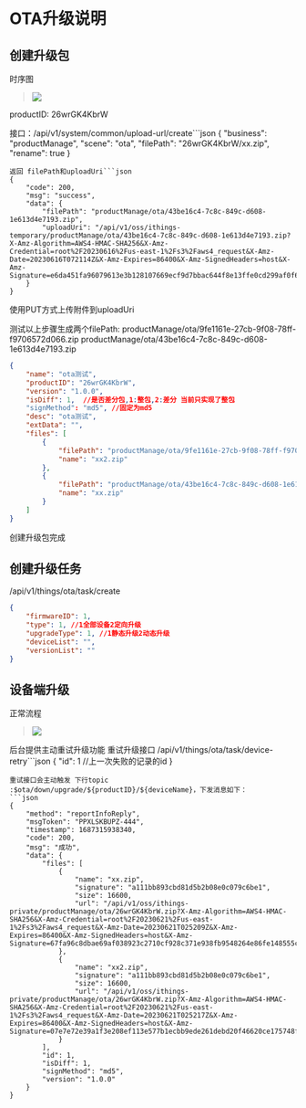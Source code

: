 # OTA升级说明  
## 创建升级包
时序图
> <img src="/assets/云端开发/ota/创建升级包.png"> 
productID: 26wrGK4KbrW

接口：/api/v1/system/common/upload-url/create```json
{
    "business": "productManage",
    "scene": "ota",
    "filePath": "26wrGK4KbrW/xx.zip",
    "rename": true
}
```
返回 filePath和uploadUri```json
{
    "code": 200,
    "msg": "success",
    "data": {
        "filePath": "productManage/ota/43be16c4-7c8c-849c-d608-1e613d4e7193.zip",
        "uploadUri": "/api/v1/oss/ithings-temporary/productManage/ota/43be16c4-7c8c-849c-d608-1e613d4e7193.zip?X-Amz-Algorithm=AWS4-HMAC-SHA256&X-Amz-Credential=root%2F20230616%2Fus-east-1%2Fs3%2Faws4_request&X-Amz-Date=20230616T072114Z&X-Amz-Expires=86400&X-Amz-SignedHeaders=host&X-Amz-Signature=e6da451fa96079613e3b128107669ecf9d7bbac644f8e13ffe0cd299af0f60ee"
    }
}
```
使用PUT方式上传附件到uploadUri

测试以上步骤生成两个filePath:
  productManage/ota/9fe1161e-27cb-9f08-78ff-f9706572d066.zip
  productManage/ota/43be16c4-7c8c-849c-d608-1e613d4e7193.zip
```json
{
    "name": "ota测试",
    "productID": "26wrGK4KbrW",
    "version": "1.0.0",
    "isDiff": 1,  //是否差分包,1:整包,2:差分 当前只实现了整包
    "signMethod": "md5", //固定为md5
    "desc": "ota测试",
    "extData": "",
    "files": [
        {
            "filePath": "productManage/ota/9fe1161e-27cb-9f08-78ff-f9706572d066.zip",
            "name": "xx2.zip"
        },
        {
            "filePath": "productManage/ota/43be16c4-7c8c-849c-d608-1e613d4e7193.zip",
            "name": "xx.zip"
        }
    ]
}
```
创建升级包完成


## 创建升级任务
/api/v1/things/ota/task/create
```json
{
    "firmwareID": 1,
    "type": 1, //1全部设备2定向升级
    "upgradeType": 1, //1静态升级2动态升级
    "deviceList": "",
    "versionList": ""
}
```

## 设备端升级
正常流程
> <img src="/assets/云端开发/ota/设备端升级.png"> 
后台提供主动重试升级功能
重试升级接口 /api/v1/things/ota/task/device-retry```json
{
    "id": 1 //上一次失败的记录的id
}
```
重试接口会主动触发 下行topic :$ota/down/upgrade/${productID}/${deviceName}，下发消息如下：
```json
{
    "method": "reportInfoReply",
    "msgToken": "PPXLSKBUPZ-444",
    "timestamp": 1687315938340,
    "code": 200,
    "msg": "成功",
    "data": {
        "files": [
            {
                "name": "xx.zip",
                "signature": "a111bb893cbd81d5b2b08e0c079c6be1",
                "size": 16600,
                "url": "/api/v1/oss/ithings-private/productManage/ota/26wrGK4KbrW.zip?X-Amz-Algorithm=AWS4-HMAC-SHA256&X-Amz-Credential=root%2F20230621%2Fus-east-1%2Fs3%2Faws4_request&X-Amz-Date=20230621T025209Z&X-Amz-Expires=86400&X-Amz-SignedHeaders=host&X-Amz-Signature=67fa96c8dbae69af038923c2710cf928c371e938fb9548264e86fe148555c809"
            },
            {
                "name": "xx2.zip",
                "signature": "a111bb893cbd81d5b2b08e0c079c6be1",
                "size": 16600,
                "url": "/api/v1/oss/ithings-private/productManage/ota/26wrGK4KbrW.zip?X-Amz-Algorithm=AWS4-HMAC-SHA256&X-Amz-Credential=root%2F20230621%2Fus-east-1%2Fs3%2Faws4_request&X-Amz-Date=20230621T025217Z&X-Amz-Expires=86400&X-Amz-SignedHeaders=host&X-Amz-Signature=07e7e72e39a1f3e208ef113e577b1ecbb9ede261debd20f46620ce175748f00c"
            }
        ],
        "id": 1,
        "isDiff": 1,
        "signMethod": "md5",
        "version": "1.0.0"
    }
}
```
